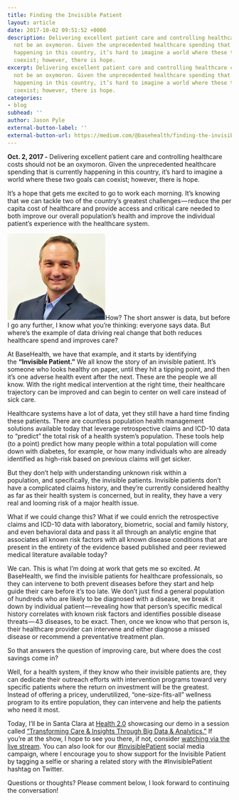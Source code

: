 ```yaml
---
title: Finding the Invisible Patient
layout: article
date: 2017-10-02 09:51:52 +0000
description: Delivering excellent patient care and controlling healthcare costs should
  not be an oxymoron. Given the unprecedented healthcare spending that is currently
  happening in this country, it’s hard to imagine a world where these two goals can
  coexist; however, there is hope.
excerpt: Delivering excellent patient care and controlling healthcare costs should
  not be an oxymoron. Given the unprecedented healthcare spending that is currently
  happening in this country, it’s hard to imagine a world where these two goals can
  coexist; however, there is hope.
categories:
- blog
subhead: ''
author: Jason Pyle
external-button-label: ''
external-button-url: https://medium.com/@basehealth/finding-the-invisible-patient-21c19e384cdc
---
```

**Oct. 2, 2017 -** Delivering excellent patient care and controlling healthcare costs should not be an oxymoron. Given the unprecedented healthcare spending that is currently happening in this country, it’s hard to imagine a world where these two goals can coexist; however, there is hope.

It’s a hope that gets me excited to go to work each morning. It’s knowing that we can tackle two of the country’s greatest challenges — reduce the per capita cost of healthcare and provide access and critical care needed to both improve our overall population’s health and improve the individual patient’s experience with the healthcare system.

![](/assets/images/team/jasonpyle-thumb.jpg)How? The short answer is data, but before I go any further, I know what you’re thinking: everyone says data. But where’s the example of data driving real change that both reduces healthcare spend and improves care?

At BaseHealth, we have that example, and it starts by identifying the **“Invisible Patient.”** We all know the story of an invisible patient. It’s someone who looks healthy on paper, until they hit a tipping point, and then it’s one adverse health event after the next. These are the people we all know. With the right medical intervention at the right time, their healthcare trajectory can be improved and can begin to center on well care instead of sick care.

Healthcare systems have a lot of data, yet they still have a hard time finding these patients. There are countless population health management solutions available today that leverage retrospective claims and ICD-10 data to “predict” the total risk of a health system’s population. These tools help (to a point) predict how many people within a total population will come down with diabetes, for example, or how many individuals who are already identified as high-risk based on previous claims will get sicker.

But they don’t help with understanding unknown risk within a population, and specifically, the invisible patients. Invisible patients don’t have a complicated claims history, and they’re currently considered healthy as far as their health system is concerned, but in reality, they have a very real and looming risk of a major health issue.

What if we could change this? What if we could enrich the retrospective claims and ICD-10 data with laboratory, biometric, social and family history, and even behavioral data and pass it all through an analytic engine that associates all known risk factors with all known disease conditions that are present in the entirety of the evidence based published and peer reviewed medical literature available today?

We can. This is what I’m doing at work that gets me so excited. At BaseHealth, we find the invisible patients for healthcare professionals, so they can intervene to both prevent diseases before they start and help guide their care before it’s too late. We don’t just find a general population of hundreds who are likely to be diagnosed with a disease, we break it down by individual patient — revealing how that person’s specific medical history correlates with known risk factors and identifies possible disease threats — 43 diseases, to be exact. Then, once we know who that person is, their healthcare provider can intervene and either diagnose a missed disease or recommend a preventative treatment plan.

So that answers the question of improving care, but where does the cost savings come in?

Well, for a health system, if they know who their invisible patients are, they can dedicate their outreach efforts with intervention programs toward very specific patients where the return on investment will be the greatest. Instead of offering a pricey, underutilized, “one-size-fits-all” wellness program to its entire population, they can intervene and help the patients who need it most.

Today, I’ll be in Santa Clara at [Health 2.0](http://health2con.com/) showcasing our demo in a session called [“Transforming Care & Insights Through Big Data & Analytics.”](https://fall2017.health2con.com/agenda/session/177628) If you’re at the show, I hope to see you there, if not, consider [watching via the live stream](http://health2mediaportal.com/#/main). You can also look for our [#InvisiblePatient](https://twitter.com/hashtag/InvisiblePatient?src=hash) social media campaign, where I encourage you to show support for the Invisible Patient by tagging a selfie or sharing a related story with the #InvisiblePatient hashtag on Twitter.

Questions or thoughts? Please comment below, I look forward to continuing the conversation!